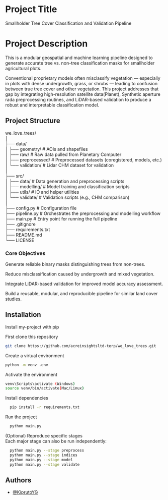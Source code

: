
# Project Title

Smallholder Tree Cover Classification and Validation Pipeline

# Project Description
This is a modular geospatial and machine learning pipeline designed to generate accurate tree vs. non-tree classification masks for smallholder agricultural plots.

Conventional proprietary models often misclassify vegetation — especially in plots with dense undergrowth, grass, or shrubs — leading to confusion between true tree cover and other vegetation. This project addresses that gap by integrating high-resolution satellite data(Planet), Synthetic aperture rada preprocessing routines, and LiDAR-based validation to produce a robust and interpretable classification model.

## Project Structure
we_love_trees/  
│  
├── data/  
│   ├── geometry/           # AOIs and shapefiles  
│   ├── raw/                # Raw data pulled from Planetary Computer  
│   ├── preprocessed/       # Preprocessed datasets (coregistered, models, etc.)  
│   └── validation/         # Lidar CHM dataset for validation  
│  
├── src/  
│   ├── data/               # Data generation and preprocessing scripts  
│   ├── modelling/          # Model training and classification scripts  
│   ├── utils/              # IO and helper utilities  
│   └── validate/           # Validation scripts (e.g., CHM comparison)  
│  
├── config.py               # Configuration file  
├── pipeline.py             # Orchestrates the preprocessing and modelling workflow  
├── main.py                 # Entry point for running the full pipeline  
├── .gitignore  
├── requirements.txt  
├── README.md   
└── LICENSE  

### Core Objectives

Generate reliable binary masks distinguishing trees from non-trees.

Reduce misclassification caused by undergrowth and mixed vegetation.

Integrate LiDAR-based validation for improved model accuracy assessment.

Build a reusable, modular, and reproducible pipeline for similar land cover studies.




## Installation

Install my-project with pip

First clone this repository
```bash
git clone https://github.com/acreinsightsltd-terp/we_love_trees.git
```
Create a virtual environment
```bash
python -m venv .env
```
Activate the environment
```bash
venv\Scripts\activate (Windows)
source venv/bin/activate(Mac/Linux)
```
Install dependencies
```bash
  pip install -r requirements.txt
```
Run the project
```bash
  python main.py 
```
(Optional) Reproduce specific stages  
Each major stage can also be run independently:
```bash
  python main.py --stage preprocess
  python main.py --stage indices
  python main.py --stage model
  python main.py --stage validate 
```


    
## Authors

- [@KiprutoYG](https://www.github.com/kiprutoYG)

